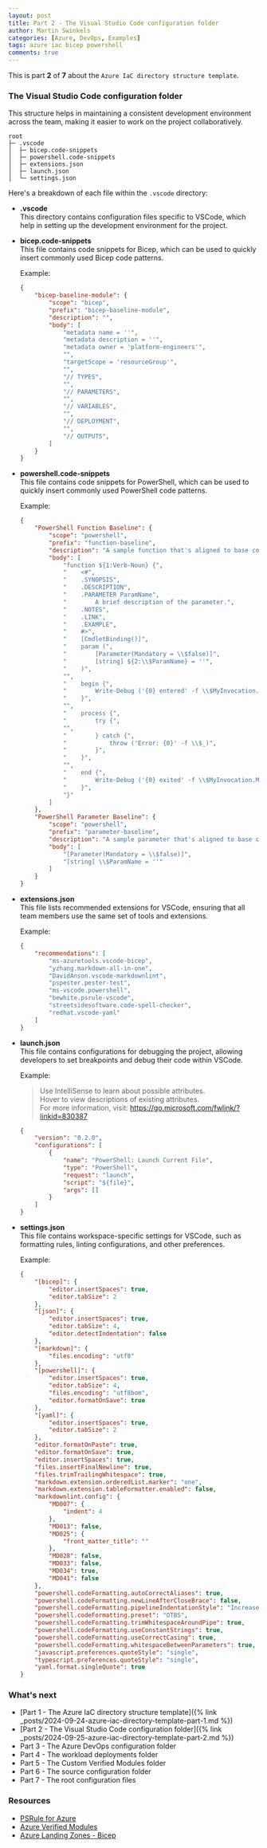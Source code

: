 ```yaml
---
layout: post
title: Part 2 - The Visual Studio Code configuration folder
author: Martin Swinkels
categories: [Azure, DevOps, Examples]
tags: azure iac bicep powershell
comments: true
---
```


This is part **2** of **7** about the `Azure IaC directory structure template`.

### The Visual Studio Code configuration folder

This structure helps in maintaining a consistent development environment across the team, making it easier to work on the project collaboratively.

```pre
root
├─ .vscode
│  ├─ bicep.code-snippets
│  ├─ powershell.code-snippets
│  ├─ extensions.json
│  ├─ launch.json
│  └─ settings.json
```

Here's a breakdown of each file within the `.vscode` directory:

- **.vscode**  
  This directory contains configuration files specific to VSCode, which help in setting up the development environment for the project.

- **bicep.code-snippets**  
  This file contains code snippets for Bicep, which can be used to quickly insert commonly used Bicep code patterns.

  Example:

  ```json
  {
      "bicep-baseline-module": {
          "scope": "bicep",
          "prefix": "bicep-baseline-module",
          "description": "",
          "body": [
              "metadata name = ''",
              "metadata description = ''",
              "metadata owner = 'platform-engineers'",
              "",
              "targetScope = 'resourceGroup'",
              "",
              "// TYPES",
              "",
              "// PARAMETERS",
              "",
              "// VARIABLES",
              "",
              "// DEPLOYMENT",
              "",
              "// OUTPUTS",
          ]
      }
  }
  ```

- **powershell.code-snippets**  
  This file contains code snippets for PowerShell, which can be used to quickly insert commonly used PowerShell code patterns.

  Example:

  ```json
  {
      "PowerShell Function Baseline": {
          "scope": "powershell",
          "prefix": "function-baseline",
          "description": "A sample function that's aligned to base coding guidelines.",
          "body": [
              "function ${1:Verb-Noun} {",
              "    <#",
              "    .SYNOPSIS",
              "    .DESCRIPTION",
              "    .PARAMETER ParamName",
              "        A brief description of the parameter.",
              "    .NOTES",
              "    .LINK",
              "    .EXAMPLE",
              "    #>",
              "    [CmdletBinding()]",
              "    param (",
              "        [Parameter(Mandatory = \\$false)]",
              "        [string] ${2:\\$ParamName} = ''",
              "    )",
              "",
              "    begin {",
              "        Write-Debug ('{0} entered' -f \\$MyInvocation.MyCommand)",
              "    }",
              "",
              "    process {",
              "        try {",
              "",
              "        } catch {",
              "            throw ('Error: {0}' -f \\$_)",
              "        }",
              "    }",
              "",
              "    end {",
              "        Write-Debug ('{0} exited' -f \\$MyInvocation.MyCommand)",
              "    }",
              "}"
          ]
      },
      "PowerShell Parameter Baseline": {
          "scope": "powershell",
          "prefix": "parameter-baseline",
          "description": "A sample parameter that's aligned to base coding guidelines.",
          "body": [
              "[Parameter(Mandatory = \\$false)]",
              "[string] \\$ParamName = ''"
          ]
      }
  }
  ```

- **extensions.json**  
  This file lists recommended extensions for VSCode, ensuring that all team members use the same set of tools and extensions.

  Example:

  ```json
  {
      "recommendations": [
          "ms-azuretools.vscode-bicep",
          "yzhang.markdown-all-in-one",
          "DavidAnson.vscode-markdownlint",
          "pspester.pester-test",
          "ms-vscode.powershell",
          "bewhite.psrule-vscode",
          "streetsidesoftware.code-spell-checker",
          "redhat.vscode-yaml"
      ]
  }
  ```

- **launch.json**  
  This file contains configurations for debugging the project, allowing developers to set breakpoints and debug their code within VSCode.

  Example:

  > Use IntelliSense to learn about possible attributes.  
    Hover to view descriptions of existing attributes.  
    For more information, visit: https://go.microsoft.com/fwlink/?linkid=830387

  ```json
  {
      "version": "0.2.0",
      "configurations": [
          {
              "name": "PowerShell: Launch Current File",
              "type": "PowerShell",
              "request": "launch",
              "script": "${file}",
              "args": []
          }
      ]
  }
  ```

- **settings.json**  
  This file contains workspace-specific settings for VSCode, such as formatting rules, linting configurations, and other preferences.

  Example:

  ```json
  {
      "[bicep]": {
          "editor.insertSpaces": true,
          "editor.tabSize": 2
      },
      "[json]": {
          "editor.insertSpaces": true,
          "editor.tabSize": 4,
          "editor.detectIndentation": false
      },
      "[markdown]": {
          "files.encoding": "utf8"
      },
      "[powershell]": {
          "editor.insertSpaces": true,
          "editor.tabSize": 4,
          "files.encoding": "utf8bom",
          "editor.formatOnSave": true
      },
      "[yaml]": {
          "editor.insertSpaces": true,
          "editor.tabSize": 2
      },
      "editor.formatOnPaste": true,
      "editor.formatOnSave": true,
      "editor.insertSpaces": true,
      "files.insertFinalNewline": true,
      "files.trimTrailingWhitespace": true,
      "markdown.extension.orderedList.marker": "one",
      "markdown.extension.tableFormatter.enabled": false,
      "markdownlint.config": {
          "MD007": {
              "indent": 4
          },
          "MD013": false,
          "MD025": {
              "front_matter_title": ""
          },
          "MD028": false,
          "MD033": false,
          "MD034": true,
          "MD041": false
      },
      "powershell.codeFormatting.autoCorrectAliases": true,
      "powershell.codeFormatting.newLineAfterCloseBrace": false,
      "powershell.codeFormatting.pipelineIndentationStyle": "IncreaseIndentationForFirstPipeline",
      "powershell.codeFormatting.preset": "OTBS",
      "powershell.codeFormatting.trimWhitespaceAroundPipe": true,
      "powershell.codeFormatting.useConstantStrings": true,
      "powershell.codeFormatting.useCorrectCasing": true,
      "powershell.codeFormatting.whitespaceBetweenParameters": true,
      "javascript.preferences.quoteStyle": "single",
      "typescript.preferences.quoteStyle": "single",
      "yaml.format.singleQuote": true
  }
  ```

### What's next

- [Part 1 - The Azure IaC directory structure template]({% link _posts/2024-09-24-azure-iac-directory-template-part-1.md %})
- [Part 2 - The Visual Studio Code configuration folder]({% link _posts/2024-09-25-azure-iac-directory-template-part-2.md %})
- Part 3 - The Azure DevOps configuration folder
- Part 4 - The workload deployments folder
- Part 5 - The Custom Verified Modules folder
- Part 6 - The source configuration folder
- Part 7 - The root configuration files

<!-- omit from toc -->
### Resources

- <a href="https://azure.github.io/PSRule.Rules.Azure" target="_blanc">PSRule for Azure</a>
- <a href="https://azure.github.io/Azure-Verified-Modules/" target="_blanc">Azure Verified Modules</a>
- <a href="https://github.com/Azure/ALZ-Bicep" target="_blanc">Azure Landing Zones - Bicep</a>
